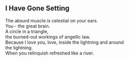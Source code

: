 I Have Gone Setting
-------------------
The absurd muscle is celestial on your ears.  
You - the great brain.  
A circle in a triangle,  
the burned-out workings of angellic law.  
Because I love you, love, inside the lightning and around  
the lightning.  
When you relinquish refreshed like a river.  
